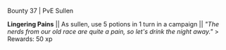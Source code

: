 Bounty 37 | PvE Sullen

**Lingering Pains** || As sullen, use 5 potions in 1 turn in a
campaign || *"The nerds from our old race are quite a pain, so
let's drink the night away."* > Rewards: 50 xp
